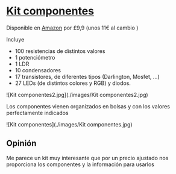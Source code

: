 # [Kit componentes](https://www.monkmakes.com/basic_comp_pack/)

Disponible en [Amazon](https://www.amazon.co.uk/d/49r/Monk-Makes-Ltd-SKU00050-Basic-Component-Kit/B01EREYOEW) por £9,9 (unos 11€ al cambio  )

Incluye
* 100 resistencias de distintos valores
* 1 potenciómetro
* 1 LDR
* 10 condensadores
* 17 transistores, de diferentes tipos (Darlington, Mosfet, ...)  
* 27 LEDs (de distintos colores y RGB) y diodos.

![Kit componentes2.jpg](./images/Kit componentes2.jpg)

Los componentes vienen organizados en bolsas y con los valores perfectamente indicados

![Kit componentes](./images/Kit componentes.jpg)



## Opinión


Me parece un kit muy interesante que por un precio ajustado nos proporciona los componentes y la información para usarlos
